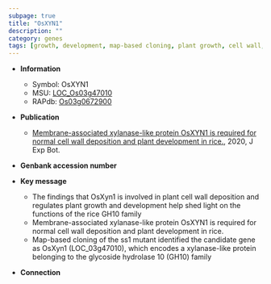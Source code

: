 ```yaml
---
subpage: true
title: "OsXYN1"
description: ""
category: genes
tags: [growth, development, map-based cloning, plant growth, cell wall, plant development]
---
```


* **Information**  
    + Symbol: OsXYN1  
    + MSU: [LOC_Os03g47010](http://rice.plantbiology.msu.edu/cgi-bin/ORF_infopage.cgi?orf=LOC_Os03g47010)  
    + RAPdb: [Os03g0672900](http://rapdb.dna.affrc.go.jp/viewer/gbrowse_details/irgsp1?name=Os03g0672900)  

* **Publication**  
    + [Membrane-associated xylanase-like protein OsXYN1 is required for normal cell wall deposition and plant development in rice.](http://www.ncbi.nlm.nih.gov/pubmed?term=Membrane-associated+xylanase-like+protein+OsXYN1+is+required+for+normal+cell+wall+deposition+and+plant+development+in+rice.%5BTitle%5D), 2020, J Exp Bot.

* **Genbank accession number**  

* **Key message**  
    + The findings that OsXyn1 is involved in plant cell wall deposition and regulates plant growth and development help shed light on the functions of the rice GH10 family
    + Membrane-associated xylanase-like protein OsXYN1 is required for normal cell wall deposition and plant development in rice.
    + Map-based cloning of the ss1 mutant identified the candidate gene as OsXyn1 (LOC_03g47010), which encodes a xylanase-like protein belonging to the glycoside hydrolase 10 (GH10) family

* **Connection**  



